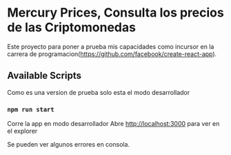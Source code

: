 # Mercury Prices, Consulta los precios de las Criptomonedas

Este proyecto para poner a prueba mis capacidades como incursor en la carrera de programacion(https://github.com/facebook/create-react-app).

## Available Scripts

Como es una version de prueba solo esta el modo desarrollador

### `npm run start`

Corre la app en modo desarrollador
Abre [http://localhost:3000](http://localhost:3000) para ver en el explorer

Se pueden ver algunos errores en consola.


